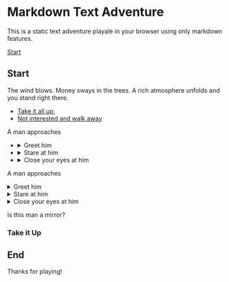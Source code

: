 # Markdown Text Adventure
This is a static text adventure playale in your browser using only markdown features. 

[Start](#start)


## Start
The wind blows. Money sways in the trees. A rich atmosphere unfolds and you stand right there. 
- [Take it all up.](#take-it-up)
- [Not interested and walk away](#end)

A man approaches
- <details><summary>Greet him</summary>He says hi back</details>
- <details><summary>Stare at him</summary>He stares back</details>
- <details><summary>Close your eyes at him</summary>He closes his eues back</details>

A man approaches
<details><summary>Greet him</summary>He says hi back</details>
<details><summary>Stare at him</summary>He stares back</details>
<details><summary>Close your eyes at him</summary>He closes his eues back</details>

Is this man a mirror?

### Take it Up


## End
Thanks for playing!
